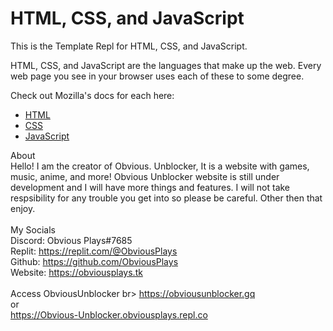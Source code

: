 # HTML, CSS, and JavaScript

This is the Template Repl for HTML, CSS, and JavaScript.

HTML, CSS, and JavaScript are the languages that make up the web. Every web page you see in your browser uses each of these to some degree.

Check out Mozilla's docs for each here:
- [HTML](https://developer.mozilla.org/en-US/docs/Web/HTML)
- [CSS](https://developer.mozilla.org/en-US/docs/Web/CSS)
- [JavaScript](https://developer.mozilla.org/en-US/docs/Web/JavaScript)

About<br>
Hello! I am the creator of Obvious. Unblocker, It is a website with games, music, anime, and more! Obvious Unblocker website is still under development and I will have more things and features. I will not take respsibility for any trouble you get into so please be careful. Other then that enjoy.
<br><br>
My Socials<br>
Discord: Obvious Plays#7685<br>
Replit: https://replit.com/@ObviousPlays<br>
Github: https://github.com/ObviousPlays<br>
Website: https://obviousplays.tk<br>
<br>
Access ObviousUnblocker br>
https://obviousunblocker.gq<br>
or<br>
https://Obvious-Unblocker.obviousplays.repl.co<br>
 
